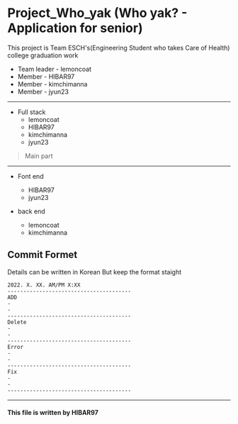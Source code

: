 # Project_Who_yak (Who yak? - Application for senior)

This project is Team ESCH's(Engineering Student who takes Care of Health) college graduation work

+ Team leader - lemoncoat
+ Member - HIBAR97
+ Member - kimchimanna
+ Member - jyun23
----------
+ Full stack 
  + lemoncoat
  + HIBAR97
  + kimchimanna
  + jyun23
  
> Main part  
-----------
+ Font end
    + HIBAR97
    + jyun23
  
+ back end
  +  lemoncoat
  +  kimchimanna
  
## Commit Formet 
Details can be written in Korean But keep the format staight

```
2022. X. XX. AM/PM X:XX
---------------------------------------
ADD
-
-
---------------------------------------
Delete
-
-
---------------------------------------
Error
-
-
---------------------------------------
Fix
-
-
---------------------------------------
```

-----------------

#### This file is written by HIBAR97
